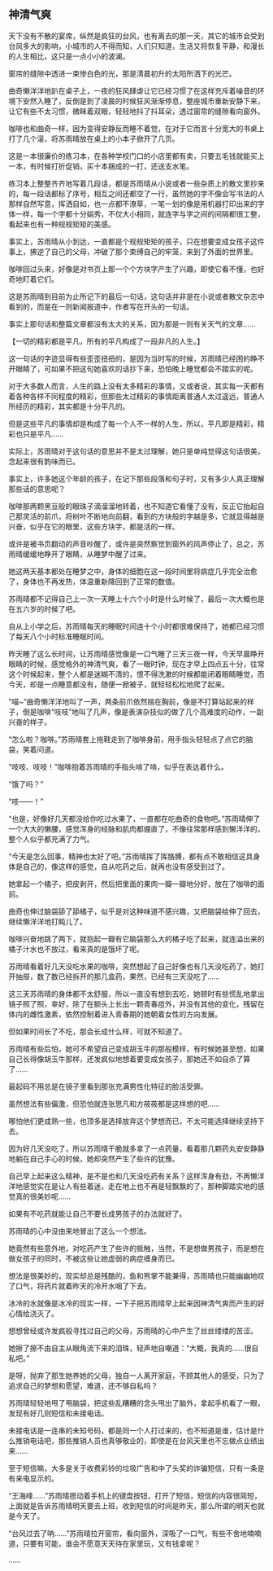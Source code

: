 ## 神清气爽

天下没有不散的宴席，纵然是疯狂的台风，也有离去的那一天，其它的城市会受到台风多大的影响，小城市的人不得而知，人们只知道，生活又将恢复平静，和漫长的人生相比，这只是一点小小的波澜。

窗帘的缝隙中透进一束惨白色的光，那是清晨初升的太阳所洒下的光芒。

曲奇懒洋洋地趴在桌子上，一夜的狂风肆虐让它已经习惯了在这样充斥着噪音的环境下安然入睡了，反倒是到了凌晨的时候狂风渐渐停息，整座城市重新安静下来，让它有些不太习惯，微眯着双眼，轻轻地抖了抖耳朵，透过窗帘的缝隙看向窗外。

咖啡也和曲奇一样，因为变得安静反而睡不着觉，在对于它而言十分宽大的书桌上打了几个滚，将苏雨晴放在桌上的小本子掀开了几页。

这是一本很廉价的练习本，在各种学校门口的小店里都有卖，只要五毛钱就能买上一本，有时候打折促销，买十本捆成的一打，还送支水笔。

练习本上整整齐齐地写着几段话，都是苏雨晴从小说或者一些杂质上的散文里抄来的，每一段话都标了序号，相互之间还都空了一行，虽然她的字不像会写书法的人那样自然写意，挥洒自如，也一点都不潦草，一笔一划的像是用机器打印出来的字体一样，每一个字都十分娟秀，不仅大小相同，就连字与字之间的间隔都很工整，看起来也有一种规规矩矩的美感。

事实上，苏雨晴从小到达，一直都是个规规矩矩的孩子，只在想要变成女孩子这件事上，拂逆了自己的父母，冲破了那个束缚自己的牢笼，来到了外面的世界里。

咖啡回过头来，好像是对书页上那一个个方块字产生了兴趣，即使它看不懂，也好奇地盯着它们。

这是苏雨晴到目前为止所记下的最后一句话，这句话并非是在小说或者散文杂志中看到的，而是在一则新闻报道中，作者写在开头的一句话。

事实上那句话和整篇文章都没有太大的关系，因为那是一则有关天气的文章……

【一切的精彩都是平凡，所有的平凡构成了一段非凡的人生。】

这一句话的字迹显得有些歪歪扭扭的，是因为当时写的时候，苏雨晴已经困的睁不开眼睛了，可如果不把这句她喜欢的话抄下来，恐怕晚上睡觉都会不踏实的呢。

对于大多数人而言，人生的路上没有太多精彩的事情，又或者说，其实每一天都有着各种各样不同程度的精彩，但那些太过精彩的事情距离普通人太过遥远，普通人所经历的精彩，其实都是十分平凡的。

但是这些平凡的事情却是构成了每一个人不一样的人生，所以，平凡即是精彩，精彩也只是平凡……

实际上，苏雨晴对于这句话的意思并不是太过理解，她只是单纯觉得这句话很美，念起来很有韵味而已。

事实上，许多她这个年龄的孩子，在记下那些段落和句子时，又有多少人真正理解那些话的意思呢？

咖啡那两颗黑豆般的眼珠子滴溜溜地转着，也不知道它看懂了没有，反正它抬起自己那灵活的前爪，将树叶不断地向前翻，看到的方块般的字越是多，它就显得越是兴奋，似乎在它的眼里，这些方块字，都是活的一样。

或许是被书页翻动的声音吵醒了，或许是突然察觉到窗外的风声停止了，总之，苏雨晴缓缓地睁开了眼睛，从睡梦中醒了过来。

她这两天基本都处在睡梦之中，身体的细胞在这一段时间里将病症几乎完全治愈了，身体也不再发热，体温重新降回到了正常的数值。

苏雨晴都不记得自己上一次一天睡上十六个小时是什么时候了，最后一次大概也是在五六岁的时候了吧。

自从上小学之后，苏雨晴每天的睡眠时间连十个小时都很难保持了，她都已经习惯了每天八个小时标准睡眠时间。

昨天睡了这么长时间，让苏雨晴感觉像是一口气睡了三天三夜一样，今天早晨睁开眼睛的时候，感觉格外的神清气爽，看了一眼时钟，现在才早上四点五十分，往常这个时候起来，整个人都是迷糊不清的，恨不得洗漱的时候都能闭着眼睛睡觉，而今天，却是一点睡意都没有，随便一掀被子，就轻轻松松地爬了起来。

“喵~”曲奇懒洋洋地叫了一声，两条前爪依然揣在胸前，像是不打算站起来的样子，倒是咖啡“吱吱”地叫了几声，像是表演杂技似的做了几个高难度的动作，一副兴奋的样子。

“怎么啦？咖啡。”苏雨晴套上拖鞋走到了咖啡身前，用手指头轻轻点了点它的脑袋，笑着问道。

“吱吱、吱吱！”咖啡抱着苏雨晴的手指头啃了啃，似乎在表达着什么。

“饿了吗？”

“吱——！”

“也是，好像好几天都没给你吃过水果了，一直都在吃曲奇的食物吧。”苏雨晴伸了一个大大的懒腰，感觉浑身的经脉和肌肉都绷直了，不像往常那样感到懒洋洋的，整个人似乎都充满了力气。

“今天是怎么回事，精神也太好了吧。”苏雨晴挥了挥胳膊，都有点不敢相信这具身体是自己的，像这样的感觉，自从吃药之后，就再也没有感受到过了。

她拿起一个橘子，把皮剥开，然后把里面的果肉一瓣一瓣地分好，放在了咖啡的面前。

曲奇也伸过脑袋舔了舔橘子，似乎是对这种味道不感兴趣，又把脑袋给伸了回去，继续懒洋洋地打盹儿了。

咖啡兴奋地跳了两下，就抱起一瓣有它脑袋那么大的橘子吃了起来，就连溢出来的橘子汁水也不放过，看来真的是饿坏了呢。

苏雨晴看着好几天没吃水果的咖啡，突然想起了自己好像也有几天没吃药了，她打开抽屉，数了数已经拆开的那几盒药，果然，已经有三天没吃了……

这三天苏雨晴的身体都不太舒服，所以一直没有想到去吃，她顿时有些慌乱地拿出镜子照了照，幸好，除了在额头上长出一颗青春痘外，并没有其他的变化，残留在体内的雌性激素，依然控制着进入青春期的她朝着女性的方向发展。

但如果时间长了不吃，那会长成什么样，可就不知道了。

苏雨晴有些后怕，她可不希望自己变成胡玉牛的那般模样，有时候她甚至想，如果自己长得像胡玉牛那样，还发疯似地想着要变成女孩子，那她还不如自杀了算了……

最起码不用总是在镜子里看到那张充满男性化特征的脸活受罪。

虽然想法有些偏激，但恐怕就连张思凡和方莜莜都是这样想的吧……

哪怕他们更成熟一些，也顶多是选择放弃这个梦想而已，不太可能选择继续坚持下去。

因为好几天没吃了，所以苏雨晴干脆就多拿了一点药量，看着那几颗药丸安安静静地躺在自己手心的时候，她却突然产生了些许的犹豫。

自己早上起来这么精神，是不是也和几天没吃药有关系？这样浑身有劲，不再懒洋洋地感觉实在是让人有些着迷，走在地上也不再是轻飘飘的了，那种脚踏实地的感觉真的很美妙呢……

如果有不吃药就能让自己不要长成男孩子的办法就好了。

苏雨晴的心中没由来地冒出了这么一个想法。

她竟然有些意外地，对吃药产生了些许的抵触，当然，不是想做男孩子，而是想在做女孩子的同时，不被这些让她虚弱的病症缠身而已。

想法是很美妙的，现实却总是残酷的，鱼和熊掌不能兼得，苏雨晴也只能幽幽地叹了口气，将药片就着昨天的冷开水咽了下去。

冰冷的水就像是冰冷的现实一样，一下子把苏雨晴早上起来因神清气爽而产生的好心情给浇灭了。

想想曾经或许发疯般寻找过自己的父母，苏雨晴的心中产生了丝丝缕缕的苦涩。

她擦了擦不由自主从眼角流下来的泪珠，轻声地自嘲道：“大概，我真的……很自私吧。”

是呀，抛弃了那生她养她的父母，独自一人离开家庭，不顾其他人的感受，只为了追求自己的梦想和愿望，难道，还不够自私吗？

苏雨晴轻轻地甩了甩脑袋，把这些乱糟糟的念头甩出了脑外，拿起手机看了一眼，发现有好几则短信和未接电话。

未接电话是一连串的未知号码，都是同一个人打过来的，也不知道是谁，估计是什么推销电话吧，那些推销人员也真够敬业的，即使是在台风天里也不忘做点业绩出来……

至于短信嘛，大多是关于收费彩铃的垃圾广告和中了头奖的诈骗短信，只有一条是有来电显示的。

“王海峰……”苏雨晴摁动着手机上的键盘按钮，打开了短信，短信的内容很简短，上面就是告诉苏雨晴明天要去上班，收到短信的时间是昨天，那么所谓的明天也就是今天了。

“台风过去了呐……”苏雨晴拉开窗帘，看向窗外，深吸了一口气，有些不舍地喃喃道，只要有可能，谁会不愿意天天待在家里玩，又有钱拿呢？

……
